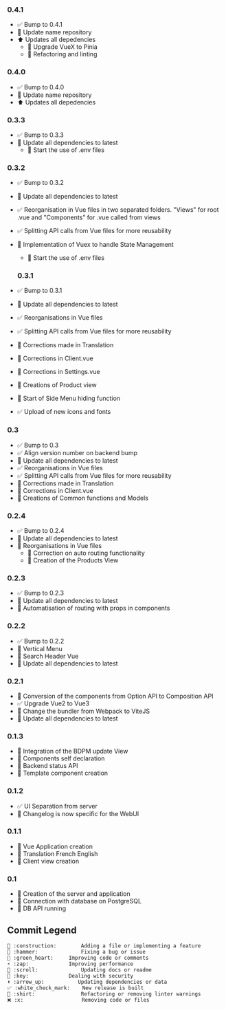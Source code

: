 ### 0.4.1
  - ✅ Bump to 0.4.1
  - 🚧 Update name repository
  - ⬆️ Updates all depedencies
	- 🚧 Upgrade VueX to Pinia
	- 👕 Refactoring and linting

### 0.4.0
  - ✅ Bump to 0.4.0
  - 🚧 Update name repository
  - ⬆️ Updates all depedencies
	
### 0.3.3
  - ✅ Bump to 0.3.3
  - 🔁 Update all dependencies to latest
	- 🔑 Start the use of .env files

### 0.3.2
  - ✅ Bump to 0.3.2
  - 🔁 Update all dependencies to latest
  - ✅ Reorganisation in Vue files in two separated folders. "Views" for root .vue and "Components" for .vue called from views
  - ✅ Splitting API calls from Vue files for more reusability
  - 🚧 Implementation of Vuex to handle State Management
	- 🔑 Start the use of .env files

	### 0.3.1
  - ✅ Bump to 0.3.1
  - 🔁 Update all dependencies to latest
  - ✅ Reorganisations in Vue files
  - ✅ Splitting API calls from Vue files for more reusability
  - 🔨 Corrections made in Translation
  - 🔨 Corrections in Client.vue
  - 🔨 Corrections in Settings.vue
  - 🚧 Creations of Product view
  - 🚧 Start of Side Menu hiding function
  - ✅ Upload of new icons and fonts

### 0.3
  - ✅ Bump to 0.3
  - ✅ Align version number on backend bump
  - 🔁 Update all dependencies to latest
  - ✅ Reorganisations in Vue files
  - ✅ Splitting API calls from Vue files for more reusability
  - 🔨 Corrections made in Translation
  - 🔨 Corrections in Client.vue
  - 🚧 Creations of Common functions and Models

### 0.2.4
  - ✅ Bump to 0.2.4
  - 🔁 Update all dependencies to latest
  - 👕 Reorganisations in Vue files
	- 🔨 Correction on auto routing functionality
	- 🚧 Creation of the Products View
	
### 0.2.3
  - ✅ Bump to 0.2.3
  - 🔁 Update all dependencies to latest
  - 👕 Automatisation of routing with props in components

### 0.2.2
  - ✅ Bump to 0.2.2
  - 🚧 Vertical Menu
  - 🚧 Search Header Vue
  - 🔁 Update all dependencies to latest

### 0.2.1
  - 🚧 Conversion of the components from Option API to Composition API
  - ✅ Upgrade Vue2 to Vue3
  - 🔁 Change the bundler from Webpack to ViteJS
  - 🔁 Update all dependencies to latest

### 0.1.3
  - 🚧 Integration of the BDPM update View
  - 💚 Components self declaration
  - 💚 Backend status API
  - 📜 Template component creation

### 0.1.2
  - ✅ UI Separation from server
  - 📜 Changelog is now specific for the WebUI

### 0.1.1
  - 🚧 Vue Application creation
  - 🚧 Translation French English
  - 🚧 Client view creation

### 0.1
  - 🚧 Creation of the server and application
  - 🚧 Connection with database on PostgreSQL
  - 🚧 DB API running


## Commit Legend
```
🚧 :construction:		Adding a file or implementing a feature
🔨 :hammer:				Fixing a bug or issue
💚 :green_heart:		Improving code or comments
⚡ :zap:				Improving performance
📜 :scroll:				Updating docs or readme
🔑 :key:				Dealing with security
⬆️ :arrow_up:			Updating dependencies or data
✅ :white_check_mark:	New release is built
👕 :shirt:				Refactoring or removing linter warnings
❌ :x:					Removing code or files
```